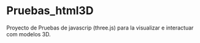 # Pruebas_html3D
Proyecto de Pruebas de javascrip (three.js) para la visualizar e interactuar com modelos 3D.
